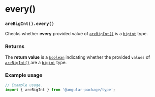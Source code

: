 # every()

### `areBigInt().every()`

Checks whether **every** provided value of [`areBigInt()`](./) is a [`bigint`](https://developer.mozilla.org/en-US/docs/Web/JavaScript/Reference/Global\_Objects/BigInt) type.

### Returns

The **return value** is a [`boolean`](https://developer.mozilla.org/en-US/docs/Web/JavaScript/Reference/Global\_Objects/Boolean) indicating whether the provided `values` of [`areBigInt()`](./) are a [`bigint`](https://developer.mozilla.org/en-US/docs/Web/JavaScript/Reference/Global\_Objects/BigInt) type.

### Example usage

```typescript
// Example usage.
import { areBigInt } from '@angular-package/type';


```


